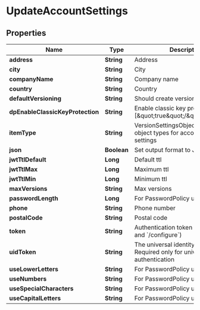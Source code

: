 

# UpdateAccountSettings

## Properties

Name | Type | Description | Notes
------------ | ------------- | ------------- | -------------
**address** | **String** | Address |  [optional]
**city** | **String** | City |  [optional]
**companyName** | **String** | Company name |  [optional]
**country** | **String** | Country |  [optional]
**defaultVersioning** | **String** | Should create version by default |  [optional]
**dpEnableClassicKeyProtection** | **String** | Enable classic key protection [\&quot;true\&quot;/\&quot;false\&quot;] |  [optional]
**itemType** | **String** | VersionSettingsObjectType defines object types for account version settings |  [optional]
**json** | **Boolean** | Set output format to JSON |  [optional]
**jwtTtlDefault** | **Long** | Default ttl |  [optional]
**jwtTtlMax** | **Long** | Maximum ttl |  [optional]
**jwtTtlMin** | **Long** | Minimum ttl |  [optional]
**maxVersions** | **String** | Max versions |  [optional]
**passwordLength** | **Long** | For PasswordPolicy use |  [optional]
**phone** | **String** | Phone number |  [optional]
**postalCode** | **String** | Postal code |  [optional]
**token** | **String** | Authentication token (see &#x60;/auth&#x60; and &#x60;/configure&#x60;) |  [optional]
**uidToken** | **String** | The universal identity token, Required only for universal_identity authentication |  [optional]
**useLowerLetters** | **String** | For PasswordPolicy use |  [optional]
**useNumbers** | **String** | For PasswordPolicy use |  [optional]
**useSpecialCharacters** | **String** | For PasswordPolicy use |  [optional]
**useCapitalLetters** | **String** | For PasswordPolicy use |  [optional]



